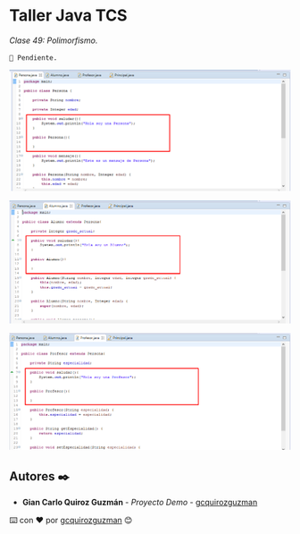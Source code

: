 # Taller Java TCS

_Clase 49: Polimorfismo._

```
📢 Pendiente.
```

![Error: imagen no ha sido cargada](https://github.com/gcquirozguzman/java-tcs-202001/blob/Clase-49/imagenes/pagina_49_1.png)

![Error: imagen no ha sido cargada](https://github.com/gcquirozguzman/java-tcs-202001/blob/Clase-49/imagenes/pagina_49_2.png)

![Error: imagen no ha sido cargada](https://github.com/gcquirozguzman/java-tcs-202001/blob/Clase-49/imagenes/pagina_49_3.png)

## Autores ✒️

* **Gian Carlo Quiroz Guzmán** - *Proyecto Demo* - [gcquirozguzman](https://github.com/gcquirozguzman)



⌨️ con ❤️ por [gcquirozguzman](https://github.com/gcquirozguzman) 😊
